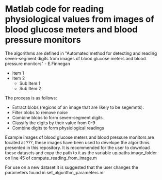 # Matlab code for reading physiological values from images of blood glucose meters and blood pressure monitors #

The algorithms are defined in "Automated method for detecting and reading seven-segment digits from images of blood glucose meters and blood pressure monitors" - E.Finnegan

* Item 1
* Item 2
  * Sub Item 1
  * Sub Item 2

The process is as follows:

* Extract blobs (regions of an image that are likely to be segemnts).
* Filter blobs to remove noise
* Combine blobs to form seven-segment digits
* Classify the digits by their value from 0-9
* Combine digits to form physiological readings

Example images of blood glucose meters and blood pressure monitors are located at ???, these images have been used to develope the algorithms presented in this repository. It is recommended for the user to download these datasets and copy the path to it as the variable up.paths.image_folder on line 45 of compute_reading_from_image.m

For use on a new dataset it is suggested that the user changes the parameters found in set_algorithm_parameters.m

